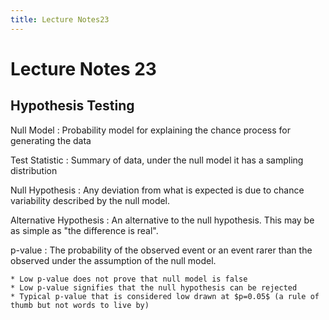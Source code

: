 ```yaml
---
title: Lecture Notes23
---
```

# Lecture Notes 23

## Hypothesis Testing

Null Model
: Probability model for explaining the chance process for generating the data

Test Statistic
: Summary of data, under the null model it has a sampling distribution

Null Hypothesis
: Any deviation from what is expected is due to chance variability described by the null model.

Alternative Hypothesis
: An alternative to the null hypothesis. This may be as simple as "the difference is real".

p-value
: The probability of the observed event or an event rarer than the observed under the assumption of the null model.

    * Low p-value does not prove that null model is false
    * Low p-value signifies that the null hypothesis can be rejected
    * Typical p-value that is considered low drawn at $p=0.05$ (a rule of thumb but not words to live by)